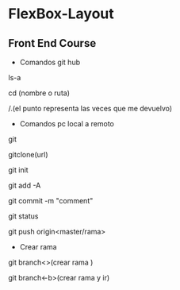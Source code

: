# FlexBox-Layout
## Front End Course
+ Comandos git hub

ls-a

cd (nombre o ruta)

/.(el punto representa las veces que me devuelvo)

+ Comandos pc local a  remoto

git

gitclone(url)

git init 

git add -A

git commit -m "comment"

git status

git push origin<master/rama>

+ Crear  rama

git branch<>(crear  rama )

git branch<-b>(crear  rama  y ir)



